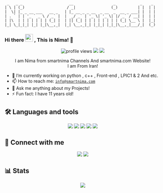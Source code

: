 ```
 _   _ _                     __                  _           _    _ 
| \ | (_)                   / _|                (_)         | |  | |
|  \| |_ _ __ ___   __ _   | |_ __ _ _ __  _ __  _  __ _ ___| |  | |
| . ` | | '_ ` _ \ / _` |  |  _/ _` | '_ \| '_ \| |/ _` / __| |  | |
| |\  | | | | | | | (_| |  | || (_| | | | | | | | | (_| \__ \ |  |_|
|_| \_|_|_| |_| |_|\__,_|  |_| \__,_|_| |_|_| |_|_|\__,_|___/_|  (_)
```

### Hi there <img src="https://raw.githubusercontent.com/MartinHeinz/MartinHeinz/master/wave.gif" width="25px"> , This is Nima! :rocket:

<p align="center">
  <img src="https://gpvc.arturio.dev/nimafanniasl" alt="profile views"> <img src="https://img.shields.io/github/followers/nimafanniasl"> <a href="https://smartnima.com"><img src="https://img.shields.io/badge/-Check%20out%20my%20website-D50000"></a>
</p>
<p align="center">
I am Nima from smartnima Channels And smartnima.com Website! <br>
I am From Iran!
</p>


- 🔭 I’m currently working on python , c++ , Front-end , LPIC1 & 2 And etc.
- 📫 How to reach me: [`info@smartnima.com`](mailto:info@smartnima.com)
- 💬 Ask me anything about my Projects!
- ⚡ Fun fact: I have 11 years old!

## 🛠️ Languages and tools
<p align="center">
<a href="https://www.w3.org/html"><img src="https://img.icons8.com/color/48/000000/html-5--v1.png"/></a>
<a href="https://www.linux.org"><img src="https://img.icons8.com/color/48/000000/linux--v1.png"/></a>
<a href="https://www.python.org"><img src="https://img.icons8.com/color/48/000000/python--v1.png"/></a>
<a href="https://www.cplusplus.com/"><img src="https://img.icons8.com/color/48/000000/c-plus-plus-logo.png"/></a>
<a href="https://wordpress.org/"><img src="https://img.icons8.com/color/48/000000/wordpress.png"/></a>

## 🔗 Connect with me
<p align="center">
<a href="t.me/Nima_fanniasl"><img src="https://img.icons8.com/fluency/50/000000/telegram-app.png"/></a>
 <a href="mailto:info@smartnima.com"><img src="https://img.icons8.com/external-bearicons-blue-bearicons/50/000000/external-email-essential-collection-bearicons-blue-bearicons.png"/></a>
</p>

 
## 📊 Stats
<p align="center">
<img src="https://github-readme-stats.vercel.app/api?username=nimafanniasl&count_private=true&include_all_commits=true&show_icons=true">
</p>
